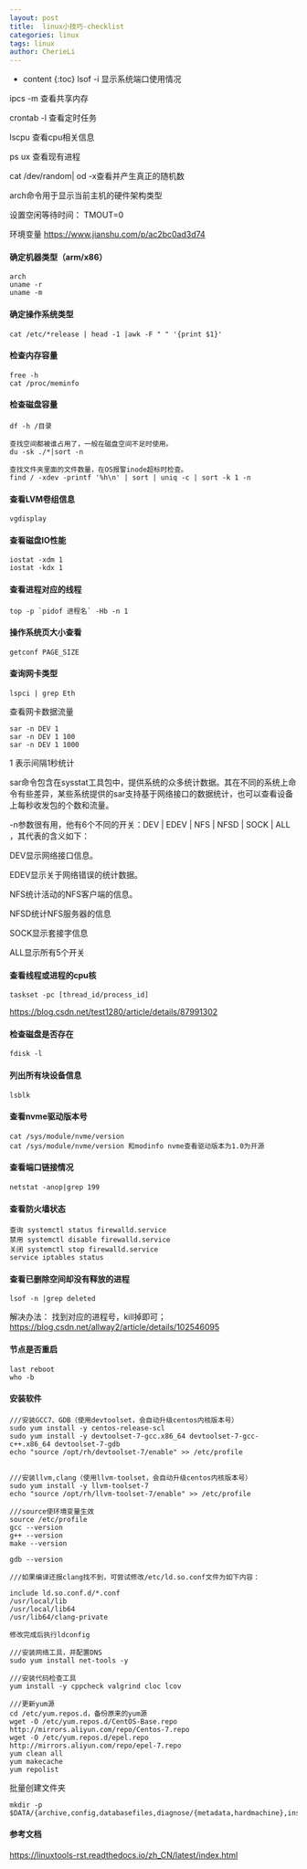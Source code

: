 ```yaml
---
layout: post
title:  linux小技巧-checklist
categories: linux
tags: linux
author: CherieLi
---
```


* content
{:toc}
lsof -i 显示系统端口使用情况

ipcs -m 查看共享内存

crontab -l 查看定时任务

lscpu 查看cpu相关信息

ps ux 查看现有进程  

cat /dev/random| od -x查看并产生真正的随机数

arch命令用于显示当前主机的硬件架构类型


设置空闲等待时间： TMOUT=0

环境变量 https://www.jianshu.com/p/ac2bc0ad3d74



#### 确定机器类型（arm/x86）

```
arch
uname -r
uname -m
```

#### 确定操作系统类型

```
cat /etc/*release | head -1 |awk -F " " '{print $1}'
```



#### 检查内存容量

```
free -h
cat /proc/meminfo
```



#### 检查磁盘容量

```
df -h /目录

查找空间都被谁占用了，一般在磁盘空间不足时使用。
du -sk ./*|sort -n  

查找文件夹里面的文件数量，在OS报警inode超标时检查。
find / -xdev -printf '%h\n' | sort | uniq -c | sort -k 1 -n
```

#### 查看LVM卷组信息

```
vgdisplay
```

#### 查看磁盘IO性能

```
iostat -xdm 1
iostat -kdx 1
```

#### 查看进程对应的线程

```
top -p `pidof 进程名` -Hb -n 1
```

#### 操作系统页大小查看

```
getconf PAGE_SIZE
```

#### 查询网卡类型

```
lspci | grep Eth 
```



查看网卡数据流量

```
sar -n DEV 1
sar -n DEV 1 100
sar -n DEV 1 1000

```

1 表示间隔1秒统计

sar命令包含在sysstat工具包中，提供系统的众多统计数据。其在不同的系统上命令有些差异，某些系统提供的sar支持基于网络接口的数据统计，也可以查看设备上每秒收发包的个数和流量。

-n参数很有用，他有6个不同的开关：DEV | EDEV | NFS | NFSD | SOCK | ALL ，其代表的含义如下：

DEV显示网络接口信息。

EDEV显示关于网络错误的统计数据。

NFS统计活动的NFS客户端的信息。

NFSD统计NFS服务器的信息

SOCK显示套接字信息

ALL显示所有5个开关

#### 查看线程或进程的cpu核

```
taskset -pc [thread_id/process_id]
```
https://blog.csdn.net/test1280/article/details/87991302  


#### 检查磁盘是否存在

```
fdisk -l
```

#### 列出所有块设备信息

```
lsblk
```

#### 查看nvme驱动版本号

```
cat /sys/module/nvme/version
cat /sys/module/nvme/version 和modinfo nvme查看驱动版本为1.0为开源
```

#### 查看端口链接情况

```
netstat -anop|grep 199
```

#### 查看防火墙状态

```
查询 systemctl status firewalld.service
禁用 systemctl disable firewalld.service
关闭 systemctl stop firewalld.service
service iptables status
```

#### 查看已删除空间却没有释放的进程
```
lsof -n |grep deleted
```
解决办法：
找到对应的进程号，kill掉即可；
https://blog.csdn.net/allway2/article/details/102546095  

#### 节点是否重启
```
last reboot
who -b
```
#### 安装软件
```
///安装GCC7、GDB（使用devtoolset，会自动升级centos内核版本号）
sudo yum install -y centos-release-scl
sudo yum install -y devtoolset-7-gcc.x86_64 devtoolset-7-gcc-c++.x86_64 devtoolset-7-gdb
echo "source /opt/rh/devtoolset-7/enable" >> /etc/profile


///安装llvm,clang（使用llvm-toolset，会自动升级centos内核版本号）
sudo yum install -y llvm-toolset-7
echo "source /opt/rh/llvm-toolset-7/enable" >> /etc/profile

///source使环境变量生效
source /etc/profile
gcc --version
g++ --version
make --version

gdb --version

///如果编译还报clang找不到，可尝试修改/etc/ld.so.conf文件为如下内容：

include ld.so.conf.d/*.conf
/usr/local/lib
/usr/local/lib64
/usr/lib64/clang-private

修改完成后执行ldconfig

///安装网络工具，并配置DNS
sudo yum install net-tools -y

///安装代码检查工具
yum install -y cppcheck valgrind cloc lcov

///更新yum源
cd /etc/yum.repos.d，备份原来的yum源
wget -O /etc/yum.repos.d/CentOS-Base.repo http://mirrors.aliyun.com/repo/Centos-7.repo
wget -O /etc/yum.repos.d/epel.repo http://mirrors.aliyun.com/repo/epel-7.repo
yum clean all
yum makecache
yum repolist

```

批量创建文件夹
```
mkdir -p $DATA/{archive,config,databasefiles,diagnose/{metadata,hardmachine},instance,local_filesystem,log/{run,trace,audit,alarm,alert,listener}}
```

#### 参考文档
https://linuxtools-rst.readthedocs.io/zh_CN/latest/index.html
